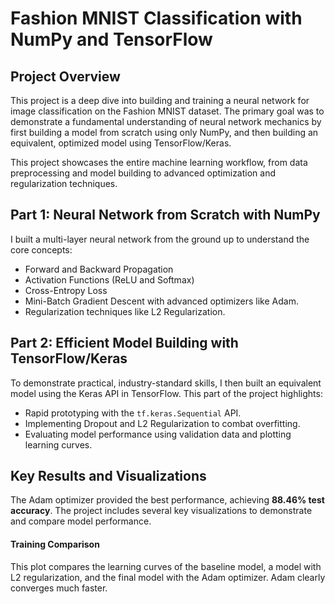 # Fashion MNIST Classification with NumPy and TensorFlow

## Project Overview

This project is a deep dive into building and training a neural network for image classification on the Fashion MNIST dataset. The primary goal was to demonstrate a fundamental understanding of neural network mechanics by first building a model from scratch using only NumPy, and then building an equivalent, optimized model using TensorFlow/Keras.

This project showcases the entire machine learning workflow, from data preprocessing and model building to advanced optimization and regularization techniques.

## Part 1: Neural Network from Scratch with NumPy

I built a multi-layer neural network from the ground up to understand the core concepts:
* Forward and Backward Propagation
* Activation Functions (ReLU and Softmax)
* Cross-Entropy Loss
* Mini-Batch Gradient Descent with advanced optimizers like Adam.
* Regularization techniques like L2 Regularization.

## Part 2: Efficient Model Building with TensorFlow/Keras

To demonstrate practical, industry-standard skills, I then built an equivalent model using the Keras API in TensorFlow. This part of the project highlights:
* Rapid prototyping with the `tf.keras.Sequential` API.
* Implementing Dropout and L2 Regularization to combat overfitting.
* Evaluating model performance using validation data and plotting learning curves.

## Key Results and Visualizations

The Adam optimizer provided the best performance, achieving **88.46% test accuracy**. The project includes several key visualizations to demonstrate and compare model performance.

#### Training Comparison
This plot compares the learning curves of the baseline model, a model with L2 regularization, and the final model with the Adam optimizer. Adam clearly converges much faster.



